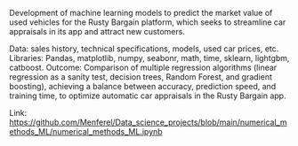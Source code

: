 Development of machine learning models to predict the market value of used vehicles for the Rusty Bargain platform, which seeks to streamline car appraisals in its app and attract new customers.

Data: sales history, technical specifications, models, used car prices, etc.
Libraries: Pandas, matplotlib, numpy, seabonr, math, time, sklearn, lightgbm, catboost.
Outcome: Comparison of multiple regression algorithms (linear regression as a sanity test, decision trees, Random Forest, and gradient boosting), achieving a balance between accuracy, prediction speed, and training time, to optimize automatic car appraisals in the Rusty Bargain app.

Link: https://github.com/Menferel/Data_science_projects/blob/main/numerical_methods_ML/numerical_methods_ML.ipynb
